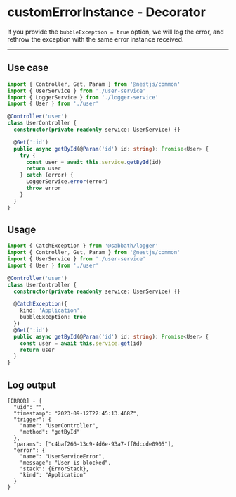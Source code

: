 # customErrorInstance - Decorator

If you provide the `bubbleException = true` option, we will log the error, and rethrow the exception with the same error instance received.

---

## Use case
```typescript
import { Controller, Get, Param } from '@nestjs/common'
import { UserService } from './user-service'
import { LoggerService } from './logger-service'
import { User } from './user'

@Controller('user')
class UserController {
  constructor(private readonly service: UserService) {}

  @Get(':id')
  public async getById(@Param('id') id: string): Promise<User> {
    try {
      const user = await this.service.getById(id)
      return user
    } catch (error) {
      LoggerService.error(error)
      throw error
    }
  }  
}
```

## Usage
```typescript
import { CatchException } from '@sabbath/logger'
import { Controller, Get, Param } from '@nestjs/common'
import { UserService } from './user-service'
import { User } from './user'

@Controller('user')
class UserController {  
  constructor(private readonly service: UserService) {}

  @CatchException({  
    kind: 'Application',  
    bubbleException: true
  })
  @Get(':id')
  public async getById(@Param('id') id: string): Promise<User> {
    const user = await this.service.get(id)
    return user
  }  
}
```

## Log output
```text
[ERROR] - {
  "uid": "",
  "timestamp": "2023-09-12T22:45:13.468Z",
  "trigger": {
    "name": "UserController",
    "method": "getById"
  },
  "params": ["c4baf266-13c9-4d6e-93a7-ff8dccde0905"],
  "error": {
    "name": "UserServiceError",
    "message": "User is blocked",
    "stack": {ErrorStack},
    "kind": "Application"
  }
}
```